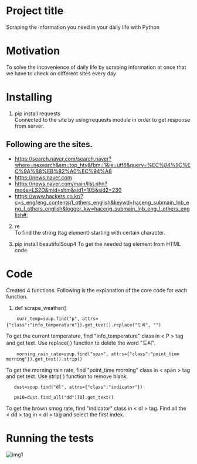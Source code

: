 # Project title
Scraping the information you need in your daily life with Python

# Motivation
To solve the incovenience of daily life by scraping information at once that we have to check on different sites every day

# Installing
1. pip install requests  
Connected to the site by using requests module in order to get response from server.   

## Following are the sites.  
  - https://search.naver.com/search.naver?where=nexearch&sm=top_hty&fbm=1&ie=utf8&query=%EC%84%9C%EC%9A%B8%EB%82%A0%EC%94%A8
  - https://news.naver.com
  - https://news.naver.com/main/list.nhn?mode=LS2D&mid=shm&sid1=105&sid2=230
  - https://www.hackers.co.kr/?c=s_eng/eng_contents/I_others_english&keywd=haceng_submain_lnb_eng_I_others_english&logger_kw=haceng_submain_lnb_eng_I_others_english#;

2. re  
To find the string (tag element) starting with certain character.

3. pip install beautifulSoup4
To get the needed tag element from HTML code.

# Code
Created 4 functions. Following is the explanation of the core code for each function.
1. def scrape_weather()  
~~~
    curr_temp=soup.find("p", attrs={"class":"info_temperature"}).get_text().replace("도씨", "")
~~~
To get the current temperature, find "info_temperature" class in < P > tag and get text. Use replace( ) function to delete the word "도씨".  
~~~
    morning_rain_rate=soup.find("span", attrs={"class":"point_time morning"}).get_text().strip()
~~~
To get the morning rain rate, find "point_time morning" class in < span > tag and get text. Use strip( ) function to remove blank.
~~~
   dust=soup.find("dl", attrs={"class":"indicator"})
~~~
~~~
   pm10=dust.find_all("dd")[0].get_text() 
~~~
To get the brown smog rate, find "indicator" class in < dl > tag. Find all the < dd > tag in < dl > tag and select the first index. 

# Running the tests
![img1](https://user-images.githubusercontent.com/77823753/108456197-262b0c80-72b3-11eb-967a-feac102ff0ec.PNG)
